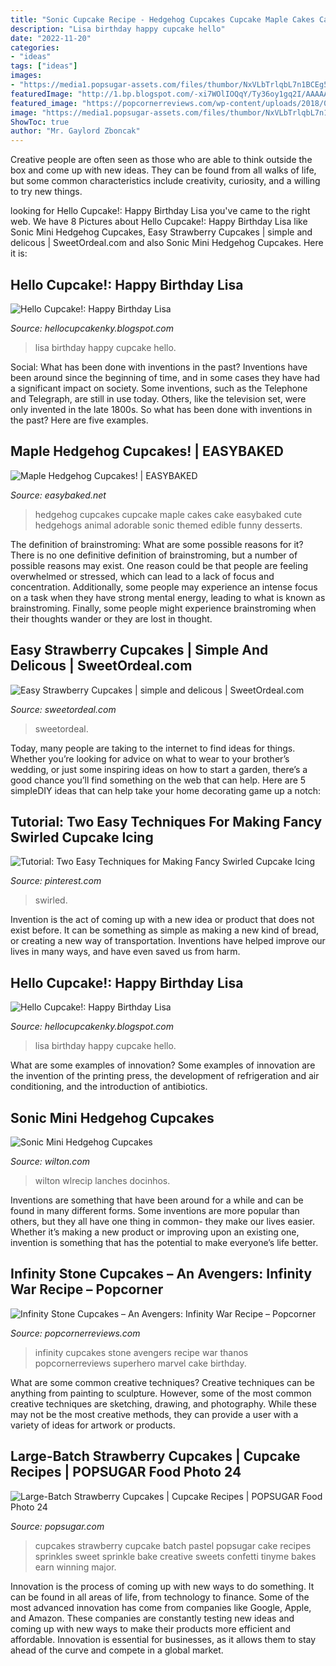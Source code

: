 ```yaml
---
title: "Sonic Cupcake Recipe - Hedgehog Cupcakes Cupcake Maple Cakes Cake Easybaked Cute Hedgehogs Animal Adorable Sonic Themed Edible Funny Desserts"
description: "Lisa birthday happy cupcake hello"
date: "2022-11-20"
categories:
- "ideas"
tags: ["ideas"]
images:
- "https://media1.popsugar-assets.com/files/thumbor/NxVLbTrlqbL7n1BCEg54lSg43m8/fit-in/1024x1024/filters:format_auto-!!-:strip_icc-!!-/2015/08/24/965/n/1922195/a77c2b1226293fd1_Large-Batch-Strawberry-Cupcakes/i/Large-Batch-Strawberry-Cupcakes.jpg"
featuredImage: "http://1.bp.blogspot.com/-xi7WOlIOQqY/Ty36oy1gq2I/AAAAAAAABlU/2QOmP_tRMs8/s1600/IMG_0228.JPG"
featured_image: "https://popcornerreviews.com/wp-content/uploads/2018/07/Thanos-Cupcakes-800x1067.jpg"
image: "https://media1.popsugar-assets.com/files/thumbor/NxVLbTrlqbL7n1BCEg54lSg43m8/fit-in/1024x1024/filters:format_auto-!!-:strip_icc-!!-/2015/08/24/965/n/1922195/a77c2b1226293fd1_Large-Batch-Strawberry-Cupcakes/i/Large-Batch-Strawberry-Cupcakes.jpg"
ShowToc: true
author: "Mr. Gaylord Zboncak"
---
```



Creative people are often seen as those who are able to think outside the box and come up with new ideas. They can be found from all walks of life, but some common characteristics include creativity, curiosity, and a willing to try new things.

	

		
looking for Hello Cupcake!: Happy Birthday Lisa you've came to the right web. We have 8 Pictures about Hello Cupcake!: Happy Birthday Lisa like Sonic Mini Hedgehog Cupcakes, Easy Strawberry Cupcakes | simple and delicous | SweetOrdeal.com and also Sonic Mini Hedgehog Cupcakes. Here it is:
		
    
## Hello Cupcake!: Happy Birthday Lisa

<img loading=lazy src="http://1.bp.blogspot.com/-xi7WOlIOQqY/Ty36oy1gq2I/AAAAAAAABlU/2QOmP_tRMs8/s1600/IMG_0228.JPG" onerror="this.onerror=null;this.src='https://tse1.mm.bing.net/th?id=OIP.tUy2lZCVQfnVbC7AE1jdEQHaFd&amp;pid=15.1';" alt="Hello Cupcake!: Happy Birthday Lisa">

_Source: hellocupcakenky.blogspot.com_

>lisa birthday happy cupcake hello. 

	

Social: What has been done with inventions in the past?
Inventions have been around since the beginning of time, and in some cases they have had a significant impact on society. Some inventions, such as the Telephone and Telegraph, are still in use today. Others, like the television set, were only invented in the late 1800s. So what has been done with inventions in the past? Here are five examples.

    
## Maple Hedgehog Cupcakes! | EASYBAKED

<img loading=lazy src="https://easybaked.files.wordpress.com/2015/03/hedgehog1.jpg" onerror="this.onerror=null;this.src='https://tse3.mm.bing.net/th?id=OIP.h2Vy-gfBNxh76lIzjwclCwHaHa&amp;pid=15.1';" alt="Maple Hedgehog Cupcakes! | EASYBAKED">

_Source: easybaked.net_

>hedgehog cupcakes cupcake maple cakes cake easybaked cute hedgehogs animal adorable sonic themed edible funny desserts. 

	

The definition of brainstroming: What are some possible reasons for it?
There is no one definitive definition of brainstroming, but a number of possible reasons may exist. One reason could be that people are feeling overwhelmed or stressed, which can lead to a lack of focus and concentration. Additionally, some people may experience an intense focus on a task when they have strong mental energy, leading to what is known as brainstroming. Finally, some people might experience brainstroming when their thoughts wander or they are lost in thought.

    
## Easy Strawberry Cupcakes | Simple And Delicous | SweetOrdeal.com

<img loading=lazy src="https://i1.wp.com/sweetordeal.com/wp-content/uploads/2019/05/IMG_0355Feat.jpg?fit=550%2C825" onerror="this.onerror=null;this.src='https://tse4.mm.bing.net/th?id=OIP._SEREQfwyoiKfziSLse_vwHaLH&amp;pid=15.1';" alt="Easy Strawberry Cupcakes | simple and delicous | SweetOrdeal.com">

_Source: sweetordeal.com_

>sweetordeal. 

	

Today, many people are taking to the internet to find ideas for things. Whether you’re looking for advice on what to wear to your brother’s wedding, or just some inspiring ideas on how to start a garden, there’s a good chance you’ll find something on the web that can help. Here are 5 simpleDIY ideas that can help take your home decorating game up a notch: 

    
## Tutorial: Two Easy Techniques For Making Fancy Swirled Cupcake Icing

<img loading=lazy src="https://i.pinimg.com/736x/ce/af/dc/ceafdce9f3b92854d96735c02f44f82f--swirl-cupcakes-cupcake-icing.jpg" onerror="this.onerror=null;this.src='https://tse3.mm.bing.net/th?id=OIP.gZ6yDUKCi7-SrnASL9vGiAHaLJ&amp;pid=15.1';" alt="Tutorial: Two Easy Techniques for Making Fancy Swirled Cupcake Icing">

_Source: pinterest.com_

>swirled. 

	

Invention is the act of coming up with a new idea or product that does not exist before. It can be something as simple as making a new kind of bread, or creating a new way of transportation. Inventions have helped improve our lives in many ways, and have even saved us from harm.

    
## Hello Cupcake!: Happy Birthday Lisa

<img loading=lazy src="https://2.bp.blogspot.com/-bdL3hoLFtgc/Ty36jLwETUI/AAAAAAAABlE/st17bKk6hk4/s1600/IMG_0239+2.JPG" onerror="this.onerror=null;this.src='https://tse1.mm.bing.net/th?id=OIP.GLrm_ZPNvPNDCe-5csFa0gHaEN&amp;pid=15.1';" alt="Hello Cupcake!: Happy Birthday Lisa">

_Source: hellocupcakenky.blogspot.com_

>lisa birthday happy cupcake hello. 

	

What are some examples of innovation?
Some examples of innovation are the invention of the printing press, the development of refrigeration and air conditioning, and the introduction of antibiotics.

    
## Sonic Mini Hedgehog Cupcakes

<img loading=lazy src="https://www.wilton.com/dw/image/v2/AAWA_PRD/on/demandware.static/-/Sites-wilton-project-master/default/dw5cbb7487/images/project/WLRECIP-797/HeHgHH25734-2.jpg?sw=800&amp;sh=800" onerror="this.onerror=null;this.src='https://tse2.mm.bing.net/th?id=OIP.Q_SJBKEIdpm6ebEIr9osAgHaHa&amp;pid=15.1';" alt="Sonic Mini Hedgehog Cupcakes">

_Source: wilton.com_

>wilton wlrecip lanches docinhos. 

	

Inventions are something that have been around for a while and can be found in many different forms. Some inventions are more popular than others, but they all have one thing in common- they make our lives easier. Whether it’s making a new product or improving upon an existing one, invention is something that has the potential to make everyone’s life better.

    
## Infinity Stone Cupcakes – An Avengers: Infinity War Recipe – Popcorner

<img loading=lazy src="https://popcornerreviews.com/wp-content/uploads/2018/07/Thanos-Cupcakes-800x1067.jpg" onerror="this.onerror=null;this.src='https://tse3.mm.bing.net/th?id=OIP.B0DYJDDVL6e2zmV-D8hhKgHaJ4&amp;pid=15.1';" alt="Infinity Stone Cupcakes – An Avengers: Infinity War Recipe – Popcorner">

_Source: popcornerreviews.com_

>infinity cupcakes stone avengers recipe war thanos popcornerreviews superhero marvel cake birthday. 

	

What are some common creative techniques?
Creative techniques can be anything from painting to sculpture. However, some of the most common creative techniques are sketching, drawing, and photography. While these may not be the most creative methods, they can provide a user with a variety of ideas for artwork or products.

    
## Large-Batch Strawberry Cupcakes | Cupcake Recipes | POPSUGAR Food Photo 24

<img loading=lazy src="https://media1.popsugar-assets.com/files/thumbor/NxVLbTrlqbL7n1BCEg54lSg43m8/fit-in/1024x1024/filters:format_auto-!!-:strip_icc-!!-/2015/08/24/965/n/1922195/a77c2b1226293fd1_Large-Batch-Strawberry-Cupcakes/i/Large-Batch-Strawberry-Cupcakes.jpg" onerror="this.onerror=null;this.src='https://tse2.mm.bing.net/th?id=OIP.1Cw1zvT2XP2u_E1NdzQCTAHaKV&amp;pid=15.1';" alt="Large-Batch Strawberry Cupcakes | Cupcake Recipes | POPSUGAR Food Photo 24">

_Source: popsugar.com_

>cupcakes strawberry cupcake batch pastel popsugar cake recipes sprinkles sweet sprinkle bake creative sweets confetti tinyme bakes earn winning major. 

	

Innovation is the process of coming up with new ways to do something. It can be found in all areas of life, from technology to finance. Some of the most advanced innovation has come from companies like Google, Apple, and Amazon. These companies are constantly testing new ideas and coming up with new ways to make their products more efficient and affordable. Innovation is essential for businesses, as it allows them to stay ahead of the curve and compete in a global market.

